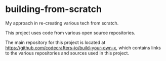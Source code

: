 # building-from-scratch
My approach in re-creating various tech from scratch.

This project uses code from various open source repositories.

The main repository for this project is located at https://github.com/codecrafters-io/build-your-own-x, which contains links to the various repositories and sources used in this project.